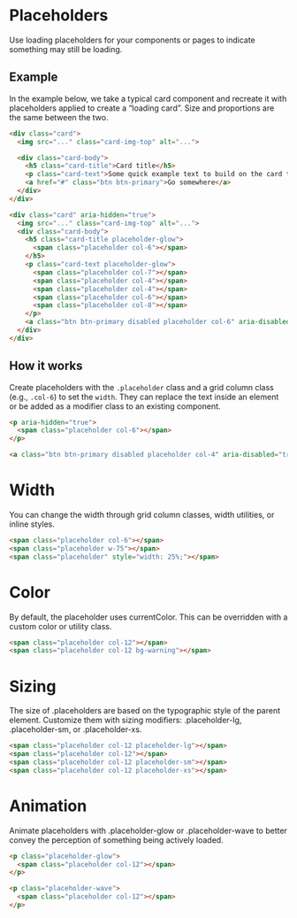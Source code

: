 # Placeholders

Use loading placeholders for your components or pages to indicate something may still be loading.

## Example

In the example below, we take a typical card component and recreate it with placeholders applied to create a “loading card”. Size and proportions are the same between the two.
```html
<div class="card">
  <img src="..." class="card-img-top" alt="...">

  <div class="card-body">
    <h5 class="card-title">Card title</h5>
    <p class="card-text">Some quick example text to build on the card title and make up the bulk of the card's content.</p>
    <a href="#" class="btn btn-primary">Go somewhere</a>
  </div>
</div>

<div class="card" aria-hidden="true">
  <img src="..." class="card-img-top" alt="...">
  <div class="card-body">
    <h5 class="card-title placeholder-glow">
      <span class="placeholder col-6"></span>
    </h5>
    <p class="card-text placeholder-glow">
      <span class="placeholder col-7"></span>
      <span class="placeholder col-4"></span>
      <span class="placeholder col-4"></span>
      <span class="placeholder col-6"></span>
      <span class="placeholder col-8"></span>
    </p>
    <a class="btn btn-primary disabled placeholder col-6" aria-disabled="true"></a>
  </div>
</div>
```

## How it works 

Create placeholders with the `.placeholder` class and a grid column class (e.g., `.col-6`) to set the `width`. They can replace the text inside an element or be added as a modifier class to an existing component.
```html
<p aria-hidden="true">
  <span class="placeholder col-6"></span>
</p>

<a class="btn btn-primary disabled placeholder col-4" aria-disabled="true"></a>
```

# Width

You can change the width through grid column classes, width utilities, or inline styles.
```html
<span class="placeholder col-6"></span>
<span class="placeholder w-75"></span>
<span class="placeholder" style="width: 25%;"></span>
```

# Color 
By default, the placeholder uses currentColor. This can be overridden with a custom color or utility class.
```html
<span class="placeholder col-12"></span>
<span class="placeholder col-12 bg-warning"></span>
```

# Sizing 
The size of .placeholders are based on the typographic style of the parent element. Customize them with sizing modifiers: .placeholder-lg, .placeholder-sm, or .placeholder-xs.

```html
<span class="placeholder col-12 placeholder-lg"></span>
<span class="placeholder col-12"></span>
<span class="placeholder col-12 placeholder-sm"></span>
<span class="placeholder col-12 placeholder-xs"></span>
```

# Animation 

Animate placeholders with .placeholder-glow or .placeholder-wave to better convey the perception of something being actively loaded.

```html
<p class="placeholder-glow">
  <span class="placeholder col-12"></span>
</p>

<p class="placeholder-wave">
  <span class="placeholder col-12"></span>
</p>
```